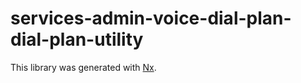 # services-admin-voice-dial-plan-dial-plan-utility

This library was generated with [Nx](https://nx.dev).
